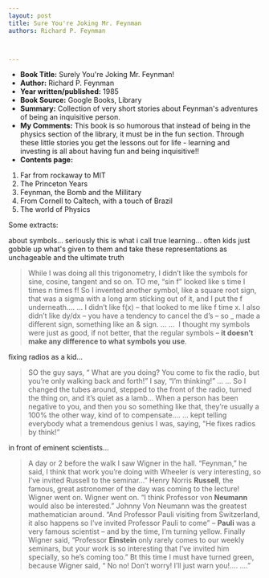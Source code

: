 ```yaml
---
layout: post
title: Sure You're Joking Mr. Feynman
authors: Richard P. Feynman



---
```



- **Book Title:** Surely You're Joking Mr. Feynman!
- **Author:** Richard P. Feynman
- **Year written/published:** 1985
- **Book Source:** Google Books, Library
- **Summary:** Collection of very short stories about Feynman's adventures of being an inquisitive person.
- **My Comments:** This book is so humorous that instead of being in the physics section of the library, it must be in the fun section. Through these little stories you get the lessons out for life - learning and investing is all about having fun and being inquisitive!!
- **Contents page:**

1. Far from rockaway to MIT
2. The Princeton Years
3. Feynman, the Bomb and the Millitary
4. From Cornell to Caltech, with a touch of Brazil
5. The world of Physics

Some extracts:

about symbols… seriously this is what i call true learning... often kids just gobble up what's given to them and take these representations as unchageable and the ultimate truth

> While I was doing all this trigonometry, I didn’t like the symbols for sine, cosine, tangent and so on. TO me, “sin f” looked like s time I times n times f! So I invented another symbol, like a square root sign, that was a sigma with a long arm sticking out of it, and I put the f underneath…. … I didn’t like f(x) – that looked to me like f time x. I also didn’t like dy/dx – you have a tendency to cancel the d’s – so \_ made a different sign, something like an & sign. … …  I thought my symbols were just as good, if not better, that the regular symbols – **it doesn’t make any difference to what symbols you use**.

fixing radios as a kid…

> SO the guy says, “ What are you doing? You come to fix the radio, but you’re only walking back and forth!” I say, “I’m thinking!” … … So I changed the tubes around, stepped to the front of the radio, turned the thing on, and it’s quiet as a lamb… When a person has been negative to you, and then you so something like that, they’re usually a 100% the other way, kind of to compensate…. … kept telling everybody what a tremendous genius I was, saying, "He fixes radios by think!”

in front of eminent scientists…

> A day or 2 before the walk I saw Wigner in the hall. “Feynman,” he said, I think that work you’re doing with Wheeler is very interesting, so I’ve invited Russell to the seminar...” Henry Norris **Russell**, the famous, great astronomer of the day was coming to the lecture! Wigner went on. Wigner went on. “I think Professor von **Neumann** would also be interested.” Johnny Von Neumann was the greatest mathematician around. “And Professor Pauli visiting from Switzerland, it also happens so I’ve invited Professor Pauli to come” – **Pauli** was a very famous scientist – and by the time, I’m turning yellow. Finally Wigner said, “Professor **Einstein** only rarely comes to our weekly seminars, but your work is so interesting that I’ve invited him specially, so he’s coming too.” Bt this time I must have turned green, because Wigner said, “ No no! Don’t worry! I’ll just warn you!.... ….”
